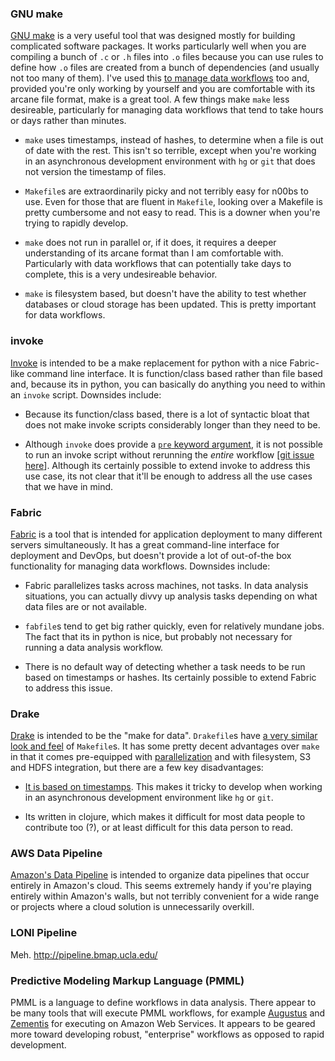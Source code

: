 ### GNU make

[GNU make](http://www.gnu.org/software/make/) is a very useful tool
that was designed mostly for building complicated software
packages. It works particularly well when you are compiling a bunch of
`.c` or `.h` files into `.o` files because you can use rules to define
how `.o` files are created from a bunch of dependencies (and usually
not too many of them). I've used this
[to manage data workflows](http://bost.ocks.org/mike/make/) too and,
provided you're only working by yourself and you are comfortable with
its arcane file format, make is a great tool. A few things make `make`
less desireable, particularly for managing data workflows that tend to
take hours or days rather than minutes.

* `make` uses timestamps, instead of hashes, to determine when a file
  is out of date with the rest. This isn't so terrible, except when
  you're working in an asynchronous development environment with `hg`
  or `git` that does not version the timestamp of files.

* `Makefile`s are extraordinarily picky and not terribly easy for
  n00bs to use. Even for those that are fluent in `Makefile`, looking
  over a Makefile is pretty cumbersome and not easy to read. This is a
  downer when you're trying to rapidly develop.

* `make` does not run in parallel or, if it does, it requires a deeper
  understanding of its arcane format than I am comfortable
  with. Particularly with data workflows that can potentially take
  days to complete, this is a very undesireable behavior.

* `make` is filesystem based, but doesn't have the ability to test
  whether databases or cloud storage has been updated. This is pretty
  important for data workflows.


### invoke

[Invoke](http://docs.pyinvoke.org/en/latest/) is intended to be a make
replacement for python with a nice Fabric-like command line
interface. It is function/class based rather than file based and,
because its in python, you can basically do anything you need to
within an `invoke` script. Downsides include:

* Because its function/class based, there is a lot of syntactic bloat
  that does not make invoke scripts considerably longer than they need
  to be.

* Although `invoke` does provide a
  [`pre` keyword argument](http://docs.pyinvoke.org/en/latest/concepts/execution.html#pre-tasks),
  it is not possible to run an invoke script without rerunning the
  *entire* workflow
  [[git issue here](https://github.com/pyinvoke/invoke/issues/100)]. Although
  its certainly possible to extend invoke to address this use case,
  its not clear that it'll be enough to address all the use cases that
  we have in mind.


### Fabric

[Fabric](http://docs.fabfile.org/en/latest/) is a tool that is
intended for application deployment to many different servers
simultaneously. It has a great command-line interface for deployment
and DevOps, but doesn't provide a lot of out-of-the box functionality
for managing data workflows. Downsides include:

* Fabric parallelizes tasks across machines, not tasks. In data
  analysis situations, you can actually divvy up analysis tasks
  depending on what data files are or not available.

* `fabfile`s tend to get big rather quickly, even for relatively
  mundane jobs. The fact that its in python is nice, but probably not
  necessary for running a data analysis workflow.

* There is no default way of detecting whether a task needs to be run
  based on timestamps or hashes. Its certainly possible to extend
  Fabric to address this issue.


### Drake

[Drake](https://github.com/Factual/drake) is intended to be the "make
for data". `Drakefile`s have
[a very similar look and feel](https://github.com/Factual/drake/wiki/Tutorial)
of `Makefile`s. It has some pretty decent advantages over `make` in
that it comes pre-equipped with
[parallelization](https://github.com/Factual/drake/wiki/Async-Execution-of-Steps)
and with filesystem, S3 and HDFS integration, but there are a few key
disadvantages:

* [It is based on timestamps](https://docs.google.com/document/d/1bF-OKNLIG10v_lMes_m4yyaJtAaJKtdK0Jizvi_MNsg/edit#heading=h.30j0zll). This
  makes it tricky to develop when working in an asynchronous
  development environment like `hg` or `git`.

* Its written in clojure, which makes it difficult for most data
  people to contribute too (?), or at least difficult for this data
  person to read.


### AWS Data Pipeline

[Amazon's Data Pipeline](http://aws.amazon.com/datapipeline/details/)
is intended to organize data pipelines that occur entirely in Amazon's
cloud. This seems extremely handy if you're playing entirely within
Amazon's walls, but not terribly convenient for a wide range or
projects where a cloud solution is unnecessarily overkill.


### LONI Pipeline

Meh. http://pipeline.bmap.ucla.edu/

### Predictive Modeling Markup Language (PMML)

PMML is a language to define workflows in data analysis. There appear to be many tools that will execute PMML workflows, for example [Augustus](https://code.google.com/p/augustus/) and [Zementis](http://aws.amazon.com/customerapps/1583?_encoding=UTF8&jiveRedirect=1) for executing on Amazon Web Services. It appears to be geared more toward developing robust, "enterprise" workflows as opposed to rapid development.
